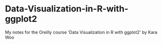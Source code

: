 # Data-Visualization-in-R-with-ggplot2
My notes for the Oreilly course 'Data Visualization in R with ggplot2' by Kara Woo
